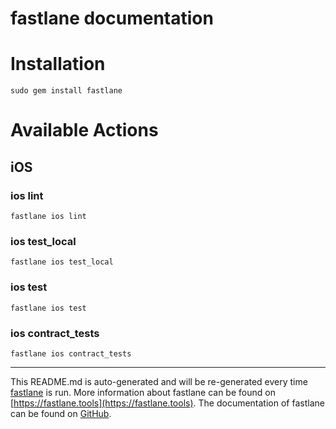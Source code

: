 fastlane documentation
================
# Installation
```
sudo gem install fastlane
```
# Available Actions
## iOS
### ios lint
```
fastlane ios lint
```

### ios test_local
```
fastlane ios test_local
```

### ios test
```
fastlane ios test
```

### ios contract_tests
```
fastlane ios contract_tests
```


----

This README.md is auto-generated and will be re-generated every time [fastlane](https://fastlane.tools) is run.
More information about fastlane can be found on [https://fastlane.tools](https://fastlane.tools).
The documentation of fastlane can be found on [GitHub](https://github.com/fastlane/fastlane/tree/master/fastlane).